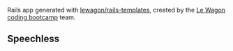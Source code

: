 Rails app generated with [lewagon/rails-templates](https://github.com/lewagon/rails-templates), created by the [Le Wagon coding bootcamp](https://www.lewagon.com) team.

## Speechless
